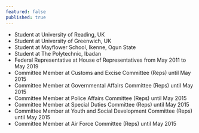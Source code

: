 ```yaml
---
featured: false
published: true
---
```

* Student at University of Reading, UK
* Student at University of Greenwich, UK
* Student at Mayflower School, Ikenne, Ogun State
* Student at The Polytechnic, Ibadan
* Federal Representative at House of Representatives from May 2011 to May 2019
* Committee Member at Customs and Excise Committee (Reps) until May 2015
* Committee Member at Governmental Affairs Committee (Reps) until May 2015
* Committee Member at Police Affairs Committee (Reps) until May 2015
* Committee Member at Special Duties Committee (Reps) until May 2015
* Committee Member at Youth and Social Development Committee (Reps) until May 2015
* Committee Member at Air Force Committee (Reps) until May 2015

